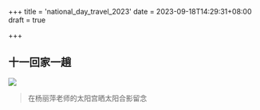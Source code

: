 +++
title = 'national_day_travel_2023'
date = 2023-09-18T14:29:31+08:00
draft = true

+++

<style>
  section {
    padding: 2px;
    display: flex;
    flex-wrap: wrap;
    &::after {//处理最后一行
      content: '';
      flex-grow: 999999999;
    }
  }
  div {
    margin: 2px;
    position: relative;
    height: 200px;
    flex-grow: 1;
    background-color: violet;
    img {
      max-width: 100%;
      min-width: 100%;
      height: 200px;
      object-fit: cover;
      vertical-align: bottom;
    }
  }
</style>


## 十一回家一趟

![](https://s2.loli.net/2023/10/18/bAqNMpmOxcuDnrJ.jpg)
> 在杨丽萍老师的太阳宫晒太阳合影留念

